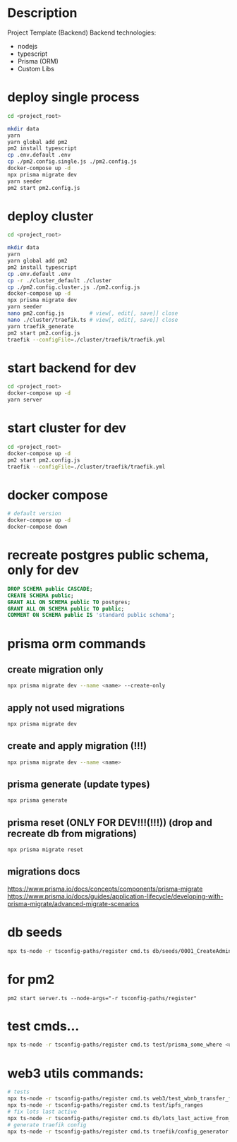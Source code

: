 # Description

Project Template (Backend)
Backend technologies:

- nodejs
- typescript
- Prisma (ORM)
- Custom Libs

# deploy single process

```sh
cd <project_root>

mkdir data
yarn
yarn global add pm2
pm2 install typescript
cp .env.default .env
cp ./pm2.config.single.js ./pm2.config.js
docker-compose up -d
npx prisma migrate dev
yarn seeder
pm2 start pm2.config.js
```

# deploy cluster

```sh
cd <project_root>

mkdir data
yarn
yarn global add pm2
pm2 install typescript
cp .env.default .env
cp -r ./cluster_default ./cluster
cp ./pm2.config.cluster.js ./pm2.config.js
docker-compose up -d
npx prisma migrate dev
yarn seeder
nano pm2.config.js        # view[, edit[, save]] close
nano ./cluster/traefik.ts # view[, edit[, save]] close
yarn traefik_generate
pm2 start pm2.config.js
traefik --configFile=./cluster/traefik/traefik.yml
```

# start backend for dev

```sh
cd <project_root>
docker-compose up -d
yarn server
```

# start cluster for dev

```sh
cd <project_root>
docker-compose up -d
pm2 start pm2.config.js
traefik --configFile=./cluster/traefik/traefik.yml
```

# docker compose

```sh
# default version
docker-compose up -d
docker-compose down
```

# recreate postgres public schema, only for dev

```sql
DROP SCHEMA public CASCADE;
CREATE SCHEMA public;
GRANT ALL ON SCHEMA public TO postgres;
GRANT ALL ON SCHEMA public TO public;
COMMENT ON SCHEMA public IS 'standard public schema';
```

# prisma orm commands

## create migration only

```sh
npx prisma migrate dev --name <name> --create-only
```

## apply not used migrations

```sh
npx prisma migrate dev
```

## create and apply migration (!!!)

```sh
npx prisma migrate dev --name <name>
```

## prisma generate (update types)

```sh
npx prisma generate
```

## prisma reset (ONLY FOR DEV!!!(!!!)) (drop and recreate db from migrations)

```sh
npx prisma migrate reset
```

## migrations docs

https://www.prisma.io/docs/concepts/components/prisma-migrate
https://www.prisma.io/docs/guides/application-lifecycle/developing-with-prisma-migrate/advanced-migrate-scenarios

# db seeds

```sh
npx ts-node -r tsconfig-paths/register cmd.ts db/seeds/0001_CreateAdmin.ts
```

# for pm2

```env
pm2 start server.ts --node-args="-r tsconfig-paths/register"
```

# test cmds...

```sh
npx ts-node -r tsconfig-paths/register cmd.ts test/prisma_some_where <userId>
```

# web3 utils commands:

```sh
# tests
npx ts-node -r tsconfig-paths/register cmd.ts web3/test_wbnb_transfer_from
npx ts-node -r tsconfig-paths/register cmd.ts test/ipfs_ranges
# fix lots last active
npx ts-node -r tsconfig-paths/register cmd.ts db/lots_last_active_from_history.ts
# generate traefik config
npx ts-node -r tsconfig-paths/register cmd.ts traefik/config_generator
```
